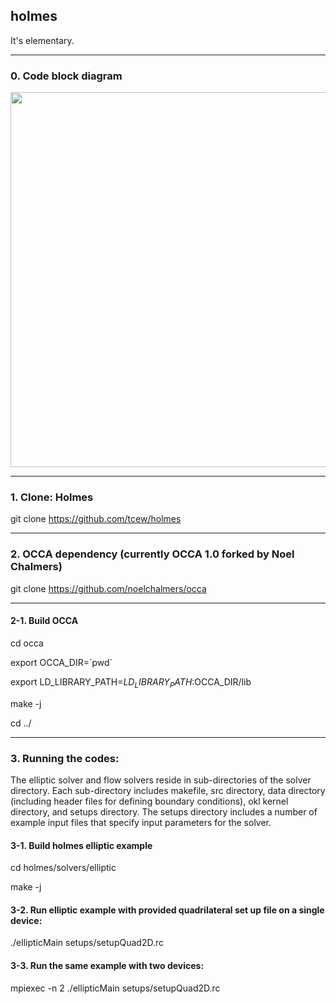 ## holmes
It's elementary.

---
### 0. Code block diagram 
<img src="http://www.math.vt.edu/people/tcew/libParanumalDiagramLocal-crop-V2.png" width="600" >

---
### 1. Clone: Holmes
git clone https://github.com/tcew/holmes

---
### 2. OCCA dependency (currently OCCA 1.0 forked by Noel Chalmers) 
git clone https://github.com/noelchalmers/occa

---
#### 2-1. Build OCCA 
cd occa

export OCCA_DIR=\`pwd\`

export LD_LIBRARY_PATH=$LD_LIBRARY_PATH:$OCCA_DIR/lib

make -j

cd ../

---
### 3. Running the codes: 

The elliptic solver and flow solvers reside in sub-directories of the solver directory. Each sub-directory includes makefile, src directory, data directory (including header files for defining boundary conditions), okl kernel directory, and setups directory. The setups directory includes a number of example input files that specify input parameters for the solver.

#### 3-1. Build holmes elliptic example
cd holmes/solvers/elliptic

make -j

#### 3-2. Run elliptic example with provided quadrilateral set up file on a single device:
./ellipticMain setups/setupQuad2D.rc

#### 3-3. Run the same example with two devices:
mpiexec -n 2 ./ellipticMain setups/setupQuad2D.rc
